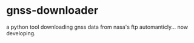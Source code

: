 # gnss-downloader
a python tool downloading gnss data from nasa's ftp automanticly... now developing.
